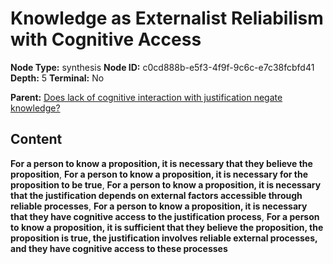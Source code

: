 # Knowledge as Externalist Reliabilism with Cognitive Access

**Node Type:** synthesis
**Node ID:** c0cd888b-e5f3-4f9f-9c6c-e7c38fcbfd41
**Depth:** 5
**Terminal:** No

**Parent:** [Does lack of cognitive interaction with justification negate knowledge?](does-lack-of-cognitive-interaction-with-justification-negate-knowledge-antithesis-2d52dec8-e99d-4b0b-b7fd-22dbcbc3cfc3.md)

## Content

**For a person to know a proposition, it is necessary that they believe the proposition**, **For a person to know a proposition, it is necessary for the proposition to be true**, **For a person to know a proposition, it is necessary that the justification depends on external factors accessible through reliable processes**, **For a person to know a proposition, it is necessary that they have cognitive access to the justification process**, **For a person to know a proposition, it is sufficient that they believe the proposition, the proposition is true, the justification involves reliable external processes, and they have cognitive access to these processes**
